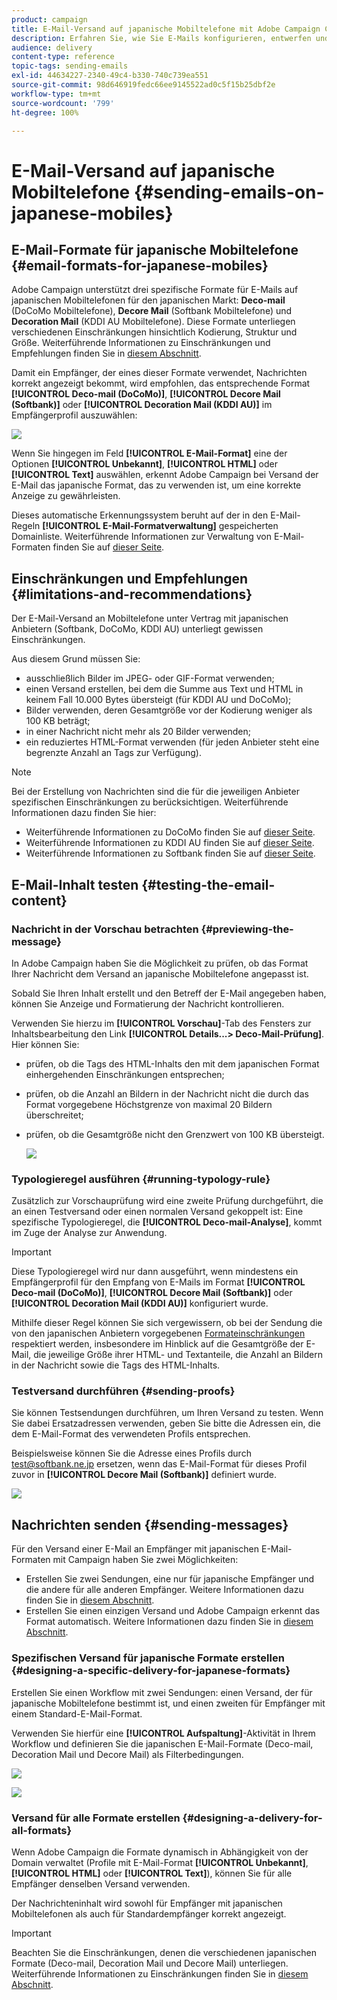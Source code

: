 ```yaml
---
product: campaign
title: E-Mail-Versand auf japanische Mobiltelefone mit Adobe Campaign Classic
description: Erfahren Sie, wie Sie E-Mails konfigurieren, entwerfen und versenden, die auf einem japanischen Mobilgerät gelesen werden.
audience: delivery
content-type: reference
topic-tags: sending-emails
exl-id: 44634227-2340-49c4-b330-740c739ea551
source-git-commit: 98d646919fedc66ee9145522ad0c5f15b25dbf2e
workflow-type: tm+mt
source-wordcount: '799'
ht-degree: 100%

---
```


# E-Mail-Versand auf japanische Mobiltelefone {#sending-emails-on-japanese-mobiles}

## E-Mail-Formate für japanische Mobiltelefone {#email-formats-for-japanese-mobiles}

Adobe Campaign unterstützt drei spezifische Formate für E-Mails auf japanischen Mobiltelefonen für den japanischen Markt: **Deco-mail** (DoCoMo Mobiltelefone), **Decore Mail** (Softbank Mobiltelefone) und **Decoration Mail** (KDDI AU Mobiltelefone). Diese Formate unterliegen verschiedenen Einschränkungen hinsichtlich Kodierung, Struktur und Größe. Weiterführende Informationen zu Einschränkungen und Empfehlungen finden Sie in [diesem Abschnitt](#limitations-and-recommendations).

Damit ein Empfänger, der eines dieser Formate verwendet, Nachrichten korrekt angezeigt bekommt, wird empfohlen, das entsprechende Format **[!UICONTROL Deco-mail (DoCoMo)]**, **[!UICONTROL Decore Mail (Softbank)]** oder **[!UICONTROL Decoration Mail (KDDI AU)]** im Empfängerprofil auszuwählen:

![](assets/deco-mail_03.png)

Wenn Sie hingegen im Feld **[!UICONTROL E-Mail-Format]** eine der Optionen **[!UICONTROL Unbekannt]**, **[!UICONTROL HTML]** oder **[!UICONTROL Text]** auswählen, erkennt Adobe Campaign bei Versand der E-Mail das japanische Format, das zu verwenden ist, um eine korrekte Anzeige zu gewährleisten.

Dieses automatische Erkennungssystem beruht auf der in den E-Mail-Regeln **[!UICONTROL E-Mail-Formatverwaltung]** gespeicherten Domainliste. Weiterführende Informationen zur Verwaltung von E-Mail-Formaten finden Sie auf [dieser Seite](../../installation/using/email-deliverability.md#managing-email-formats).

## Einschränkungen und Empfehlungen {#limitations-and-recommendations}

Der E-Mail-Versand an Mobiltelefone unter Vertrag mit japanischen Anbietern (Softbank, DoCoMo, KDDI AU) unterliegt gewissen Einschränkungen.

Aus diesem Grund müssen Sie:

* ausschließlich Bilder im JPEG- oder GIF-Format verwenden;
* einen Versand erstellen, bei dem die Summe aus Text und HTML in keinem Fall 10.000 Bytes übersteigt (für KDDI AU und DoCoMo);
* Bilder verwenden, deren Gesamtgröße vor der Kodierung weniger als 100 KB beträgt;
* in einer Nachricht nicht mehr als 20 Bilder verwenden;
* ein reduziertes HTML-Format verwenden (für jeden Anbieter steht eine begrenzte Anzahl an Tags zur Verfügung).

>[!NOTE]
>
>Bei der Erstellung von Nachrichten sind die für die jeweiligen Anbieter spezifischen Einschränkungen zu berücksichtigen. Weiterführende Informationen dazu finden Sie hier:
>
>* Weiterführende Informationen zu DoCoMo finden Sie auf [dieser Seite](https://www.nttdocomo.co.jp/service/developer/make/content/deco_mail/index.html).
>* Weiterführende Informationen zu KDDI AU finden Sie auf [dieser Seite](https://www.au.com/ezfactory/tec/spec/decorations/template.html).
>* Weiterführende Informationen zu Softbank finden Sie auf [dieser Seite](https://www.support.softbankmobile.co.jp/partner/home_tech3/index.cfm).


## E-Mail-Inhalt testen {#testing-the-email-content}

### Nachricht in der Vorschau betrachten {#previewing-the-message}

In Adobe Campaign haben Sie die Möglichkeit zu prüfen, ob das Format Ihrer Nachricht dem Versand an japanische Mobiltelefone angepasst ist.

Sobald Sie Ihren Inhalt erstellt und den Betreff der E-Mail angegeben haben, können Sie Anzeige und Formatierung der Nachricht kontrollieren.

Verwenden Sie hierzu im **[!UICONTROL Vorschau]**-Tab des Fensters zur Inhaltsbearbeitung den Link **[!UICONTROL Details...> Deco-Mail-Prüfung]**. Hier können Sie:

* prüfen, ob die Tags des HTML-Inhalts den mit dem japanischen Format einhergehenden Einschränkungen entsprechen;
* prüfen, ob die Anzahl an Bildern in der Nachricht nicht die durch das Format vorgegebene Höchstgrenze von maximal 20 Bildern überschreitet;
* prüfen, ob die Gesamtgröße nicht den Grenzwert von 100 KB übersteigt.

   ![](assets/deco-mail_06.png)

### Typologieregel ausführen {#running-typology-rule}

Zusätzlich zur Vorschauprüfung wird eine zweite Prüfung durchgeführt, die an einen Testversand oder einen normalen Versand gekoppelt ist: Eine spezifische Typologieregel, die **[!UICONTROL Deco-mail-Analyse]**, kommt im Zuge der Analyse zur Anwendung.

>[!IMPORTANT]
>
>Diese Typologieregel wird nur dann ausgeführt, wenn mindestens ein Empfängerprofil für den Empfang von E-Mails im Format **[!UICONTROL Deco-mail (DoCoMo)]**, **[!UICONTROL Decore Mail (Softbank)]** oder **[!UICONTROL Decoration Mail (KDDI AU)]** konfiguriert wurde.

Mithilfe dieser Regel können Sie sich vergewissern, ob bei der Sendung die von den japanischen Anbietern vorgegebenen [Formateinschränkungen](#limitations-and-recommendations) respektiert werden, insbesondere im Hinblick auf die Gesamtgröße der E-Mail, die jeweilige Größe ihrer HTML- und Textanteile, die Anzahl an Bildern in der Nachricht sowie die Tags des HTML-Inhalts.

### Testversand durchführen {#sending-proofs}

Sie können Testsendungen durchführen, um Ihren Versand zu testen. Wenn Sie dabei Ersatzadressen verwenden, geben Sie bitte die Adressen ein, die dem E-Mail-Format des verwendeten Profils entsprechen.

Beispielsweise können Sie die Adresse eines Profils durch test@softbank.ne.jp ersetzen, wenn das E-Mail-Format für dieses Profil zuvor in **[!UICONTROL Decore Mail (Softbank)]** definiert wurde.

![](assets/deco-mail_05.png)

## Nachrichten senden {#sending-messages}

Für den Versand einer E-Mail an Empfänger mit japanischen E-Mail-Formaten mit Campaign haben Sie zwei Möglichkeiten:

* Erstellen Sie zwei Sendungen, eine nur für japanische Empfänger und die andere für alle anderen Empfänger. Weitere Informationen dazu finden Sie in [diesem Abschnitt](#designing-a-specific-delivery-for-japanese-formats).
* Erstellen Sie einen einzigen Versand und Adobe Campaign erkennt das Format automatisch. Weitere Informationen dazu finden Sie in [diesem Abschnitt](#designing-a-delivery-for-all-formats).

### Spezifischen Versand für japanische Formate erstellen {#designing-a-specific-delivery-for-japanese-formats}

Erstellen Sie einen Workflow mit zwei Sendungen: einen Versand, der für japanische Mobiltelefone bestimmt ist, und einen zweiten für Empfänger mit einem Standard-E-Mail-Format.

Verwenden Sie hierfür eine **[!UICONTROL Aufspaltung]**-Aktivität in Ihrem Workflow und definieren Sie die japanischen E-Mail-Formate (Deco-mail, Decoration Mail und Decore Mail) als Filterbedingungen.

![](assets/deco-mail_08.png)

![](assets/deco-mail_07.png)

### Versand für alle Formate erstellen {#designing-a-delivery-for-all-formats}

Wenn Adobe Campaign die Formate dynamisch in Abhängigkeit von der Domain verwaltet (Profile mit E-Mail-Format **[!UICONTROL Unbekannt]**, **[!UICONTROL HTML]** oder **[!UICONTROL Text]**), können Sie für alle Empfänger denselben Versand verwenden.

Der Nachrichteninhalt wird sowohl für Empfänger mit japanischen Mobiltelefonen als auch für Standardempfänger korrekt angezeigt.

>[!IMPORTANT]
>
>Beachten Sie die Einschränkungen, denen die verschiedenen japanischen Formate (Deco-mail, Decoration Mail und Decore Mail) unterliegen. Weiterführende Informationen zu Einschränkungen finden Sie in [diesem Abschnitt](#limitations-and-recommendations).
